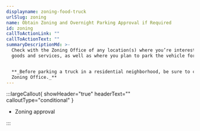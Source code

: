 ```yaml
---
displayname: zoning-food-truck
urlSlug: zoning
name: Obtain Zoning and Overnight Parking Approval if Required
id: zoning
callToActionLink: ""
callToActionText: ""
summaryDescriptionMd: >-
  Check with the Zoning Office of any location(s) where you’re interested in parking your food truck to sell
  goods and services, as well as where you plan to park the vehicle for overnight storage.


  **_Before parking a truck in a residential neighborhood, be sure to check with your local government's
  Zoning Office._**
---
```


:::largeCallout{ showHeader="true" headerText="" calloutType="conditional" }

- Zoning approval

:::
